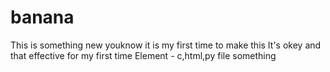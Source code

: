 # banana
This is something new youknow it is my first time to make this It's okey 
and that effective for my first time 
Element - c,html,py file 
something 
